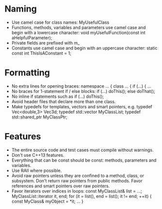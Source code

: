 # Naming
- Use camel case for class names: MyUsefulClass
- Functions, methods, variables and parameters use camel case and begin with a lowercase character:
  void myUsefulFunction(const int aHelpfulParameter);
- Private fields are prefixed with m_
- Constants use camel case and begin with an uppercase character:
  static const int ThisIsAConstant = 1;

# Formatting
- No extra lines for opening braces:
  namespace … {
  class … {
  if (…) {
  …
- No braces for 1-statement if / else blocks:
  if (…)
    doThis();
  else
    doThat();
- No inline if statements such as
  if (…) doThis();
- Avoid header files that declare more than one class.
- Make typedefs for templates, vectors and smart pointers, e.g.
typedef Vec<double,3> Vec3d;
typedef std::vector<MyClass> MyClassList;
typedef std::shared_ptr<MyClass> MyClassPtr;

# Features
- The entire source code and test cases must compile without warnings.
- Don't use C++13 features.
- Everything that can be const should be const: methods, parameters and variables.
- Use RAII where possible.
- Avoid raw pointers unless they are confined to a method, class, or subsystem. Don't return raw pointers from public methods. Favor references and smart pointers over raw pointers.
- Favor iterators over indices in loops:
  const MyClassList& list = …;
  MyClassList::iterator it, end;
  for (it = list(), end = list(); it != end; ++it) {
    const MyClass& myObject = *it;
    …
  }
